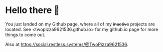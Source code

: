 # Hello there 👋

You just landed on my Github page, where all of my ~~inactive~~ projects are located.
See <twopizza9621536.github.io> for my github.io page for more things to come out.

Also at
<a rel="me" href="https://social.restless.systems/@TwoPizza9621536">https://social.restless.systems/@TwoPizza9621536</a>.
